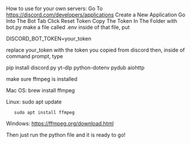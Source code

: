 How to use for your own servers:
Go To https://discord.com/developers/applications
Create a New Application
Go Into The Bot Tab
Click Reset Token
Copy The Token
In The Folder with bot.py make a file called .env
inside of that file, put

DISCORD_BOT_TOKEN=your_token

replace your_token with the token you copied from discord
then, inside of command prompt, type

pip install discord.py yt-dlp python-dotenv pydub aiohttp

make sure ffmpeg is installed

Mac OS: brew install ffmpeg

Linux: sudo apt update

       sudo apt install ffmpeg

Windows: https://ffmpeg.org/download.html

Then just run the python file and it is ready to go!
